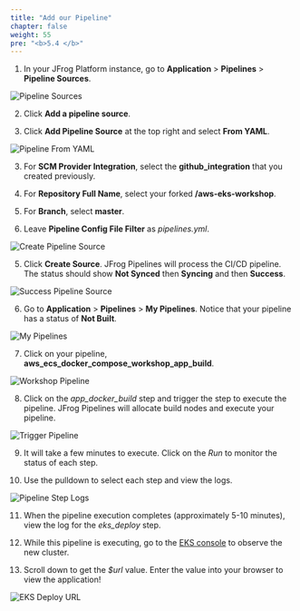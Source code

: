 ```yaml
---
title: "Add our Pipeline"
chapter: false
weight: 55
pre: "<b>5.4 </b>"
---
```


1. In your JFrog Platform instance, go to **Application** > **Pipelines** > **Pipeline Sources**.

![Pipeline Sources](/images/pipeline-sources.png)

2. Click **Add a pipeline source**.

3. Click **Add Pipeline Source** at the top right and select **From YAML**.

![Pipeline From YAML](/images/pipeline-from-yaml.png)

3. For **SCM Provider Integration**, select the **github_integration** that you created previously.

4. For **Repository Full Name**, select your forked **<username>/aws-eks-workshop**.

4. For **Branch**, select **master**.

4. Leave **Pipeline Config File Filter** as _pipelines.yml_.

![Create Pipeline Source](/images/create-pipeline-source-eks.png)

5. Click **Create Source**. JFrog Pipelines will process the CI/CD pipeline. The status should show **Not Synced** then **Syncing** and then **Success**.

![Success Pipeline Source](/images/success-pipeline-source-eks.png)

6. Go to **Application** > **Pipelines** > **My Pipelines**. Notice that your pipeline has a status of **Not Built**.

![My Pipelines](/images/my-pipelines.png)

7. Click on your pipeline, **aws_ecs_docker_compose_workshop_app_build**.

![Workshop Pipeline](/images/workshop-pipeline-eks.png)

8. Click on the _app\_docker\_build_ step and trigger the step to execute the pipeline. JFrog Pipelines will allocate build nodes and execute your pipeline.

![Trigger Pipeline](/images/trigger-pipeline.png)

9. It will take a few minutes to execute. Click on the _Run_ to monitor the status of each step.

10. Use the pulldown to select each step and view the logs.

![Pipeline Step Logs](/images/pipeline-step-logs-eks.png)

11. When the pipeline execution completes (approximately 5-10 minutes), view the log for the _eks\_deploy_ step.

12. While this pipeline is executing, go to the [EKS console](https://us-west-2.console.aws.amazon.com/eks/home?region=us-west-2#/clusters) to observe the new cluster.

12. Scroll down to get the _$url_ value. Enter the value into your browser to view the application!

![EKS Deploy URL](/images/eks-deploy-url.png)
